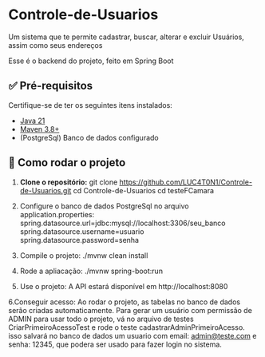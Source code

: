 # Controle-de-Usuarios
Um sistema que te permite cadastrar, buscar, alterar e excluir Usuários, assim como seus endereços

Esse é o backend do projeto, feito em Spring Boot

## ✅ Pré-requisitos

Certifique-se de ter os seguintes itens instalados:

- [Java 21](https://www.oracle.com/java/technologies/javase/jdk21-archive-downloads.html)
- [Maven 3.8+](https://maven.apache.org/)
- (PostgreSql) Banco de dados configurado

## 🚀 Como rodar o projeto

1. **Clone o repositório:**
git clone https://github.com/LUC4T0N1/Controle-de-Usuarios.git
cd Controle-de-Usuarios
cd testeFCamara

2. Configure o banco de dados PostgreSql no arquivo application.properties:
spring.datasource.url=jdbc:mysql://localhost:3306/seu_banco
spring.datasource.username=usuario
spring.datasource.password=senha

3. Compile o projeto:
./mvnw clean install

4. Rode a apliacação:
./mvnw spring-boot:run

5. Use o projeto:
A API estará disponível em http://localhost:8080

6.Conseguir acesso:
Ao rodar o projeto, as tabelas no banco de dados serão criadas automaticamente. 
Para gerar um usuário com permissão de ADMIN para usar todo o projeto, vá no arquivo de testes CriarPrimeiroAcessoTest e rode o teste cadastrarAdminPrimeiroAcesso.
isso salvará no banco de dados um usuario com email: admin@teste.com e senha: 12345, que podera ser usado para fazer login no sistema.


